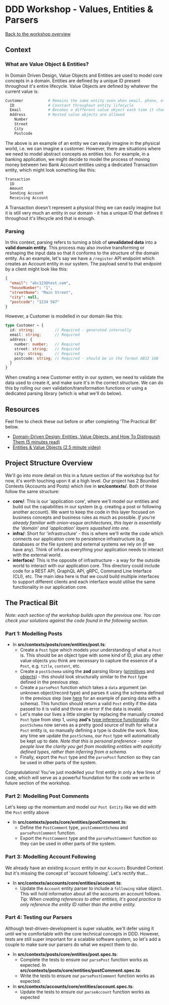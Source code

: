 # DDD Workshop - Values, Entities & Parsers

[Back to the workshop overview](https://github.com/PensionBee/ddd-workshop#workshop-overview)

## Context

### What are Value Object & Entities?

In Domain Driven Design, Value Objects and Entities are used to model core concepts in a domain. Entities are defined by a unique ID present throughout it's entire lifecycle. Value Objects are defined by whatever the current value is:

```sh
Customer           # Remains the same entity even when email, phone, etc. change
  ID               # Constant throughout entity lifecycle
  Email            # Becomes a different value object each time it changes
  Address          # Nested value objects are allowed
    Number
    Street
    City
    Postcode
```

The above is an example of an entity we can easily imagine in the physical world, i.e. we can imagine a customer. However, there are situations where we need to model abstract concepts as entities too. For example, in a banking application, we might decide to model the process of moving money between two Bank Account entities using a dedicated Transaction entity, which might look something like this:

```sh
Transaction
  ID
  Amount
  Sending Account
  Receiving Account
```

A Transaction doesn't represent a physical thing we can easily imagine but it is still very much an entity in our domain - it has a unique ID that defines it throughout it's lifecycle and that is enough.

### Parsing

In this context, parsing refers to turning a blob of **unvalidated data** into a **valid domain entity**. This process may also involve transforming or reshaping the input data so that it conforms to the structure of the domain entity. As an example, let's say we have a `/register` API endpoint which creates an Account entity in our system. The payload send to that endpoint by a client might look like this:

```json
{
  "email": "abc123@test.com",
  "houseNumber": "1",
  "streetName": "Main Street",
  "city": null,
  "postcode": "1234 567"
}
```

However, a Customer is modelled in our domain like this:

```ts
type Customer = {
  id: string;         // Required - generated internally
  email: string;      // Required
  address: {
    number: number;   // Required
    street: string;   // Required
    city: string;     // Required
    postcode: string; // Required - should be in the format AB12 1AB
  }
}
```

When creating a new Customer entity in our system, we need to validate the data used to create it, and make sure it's in the correct structure. We can do this by rolling our own validation/transformation functions or using a dedicated parsing library (which is what we'll do below).

## Resources

Feel free to check these out before or after completing 'The Practical Bit' below.

- [Domain-Driven Design: Entities, Value Objects, and How To Distinguish Them (5 minutes read)]([https://...](https://blog.jannikwempe.com/domain-driven-design-entities-value-objects))
- [Entities & Value Objects (2.5 minute video)](https://www.youtube.com/watch?v=r8q5DD9rd3M)

## Project Structure Overview

We'll go into more detail on this in a future section of the workshop but for now, it's worth touching upon it at a high level. Our project has 2 Bounded Contexts (Accounts and Posts) which live in **src/contexts/**. Both of these follow the same structure:

- **core/**: This is our 'application core', where we'll model our entities and build out the capabilities in our system (e.g. creating a post or following another account). We want to keep the code in this layer focused on business concepts and business rules as much as possible. *If you're already familiar with onion-esque architectures, this layer is essentially the 'domain' and 'application' layers squashed into one.*
- **infra/**: Short for 'infrastructure' - this is where we'll write the code which connects our application core to persistence infrastructure (e.g. databases or the file system) and external systems we rely on (if we have any). Think of infra as everything your application needs to interact with the external world.
- **interface/**: This is the opposite of infrastructure - a way for the outside world to interact with our application core. This directory could include code for a REST API, GraphQL API, gRPC, Command Line Interface (CLI), etc. The main idea here is that we could build multiple interfaces to support different clients and each interface would utilise the same functionality in our application core.

## The Practical Bit

*Note: each section of the workshop builds upon the previous one. You can check your solutions against the code found in the following section.*

### Part 1: Modelling Posts

- In **src/contexts/posts/core/entities/post.ts**:
  - Create a `Post` type which models your understanding of what a `Post` is. This should be an object type with some kind of ID, plus any other value objects you think are necessary to capture the essence of a `Post`, e.g. `title`, `content`, etc.
  - Create a `postSchema` using the **zod** parsing library ([primitives](https://github.com/colinhacks/zod#primitives) and [objects](https://github.com/colinhacks/zod#objects)) - this should look structurally similar to the `Post` type defined in the previous step.
  - Create a `parsePost` function which takes a `data` argument (an unknown object/record type) and parses it using the schema defined in the previous step (see [here](https://github.com/colinhacks/zod#basic-usage) for an example of parsing data with a schema). This function should return a valid `Post` entity if the data passed to it is valid and throw an error if the data is invalid.
  - Let's make our lives a little simpler by replacing the manually created `Post` type from step 1, using **zod's** [type inference functionality](https://github.com/colinhacks/zod#type-inference). Our `postSchema` now serves as a pretty good source of truth for what a `Post` entity is, so manually defining a type is double the work. Now, any time we update the `postSchema`, our `Post` type will automatically be kept up to date. *Note that this is personal preference - some people love the clarity you get from modelling entities with explicitly defined types, rather than inferring from a schema.*
  - Finally, export the `Post` type and the `parsePost` function so they can be used in other parts of the system.

Congratulations! You've just modelled your first entity in only a few lines of code, which will serve as a powerful foundation for the code we write in future section of the workshop.

### Part 2: Modelling Post Comments

Let's keep up the momentum and model our `Post Entity` like we did with the `Post` entity above

- In **src/contexts/posts/core/entities/postComment.ts**:
  - Define the `PostComment` type, `postCommentSchema` and `parsePostComment` function.
  - Export the `PostComment` type and the `parsePostComment` function so they can be used in other parts of the system.

### Part 3: Modelling Account Following

We already have an existing `Account` entity in our `Accounts` Bounded Context but it's missing the concept of 'account following'. Let's rectify that...

- In **src/contexts/accounts/core/entities/account.ts**:
  - Update the `Account` entity parser to include a `following` value object. This will hold information about all the accounts an account follows. *Tip: When creating references to other entities, it's good practice to only reference the entity ID rather than the entire entity.*

### Part 4: Testing our Parsers

Although test-driven-development is super valuable, we'll defer using it until we're comfortable with the core technical concepts in DDD. However, tests are still super important for a scalable software system, so let's add a couple to make sure our parsers do what we expect them to do.

- In **src/contexts/posts/core/entities/post.spec.ts**:
  - Complete the tests to ensure our `parsePost` function works as expected.
In **src/contexts/posts/core/entities/postComment.spec.ts**:
  - Write the tests to ensure our `parsePostComment` function works as expected.
- In **src/contexts/accounts/core/entities/account.spec.ts**:
  - Update the tests to ensure our `parseAccount` function works as expected
